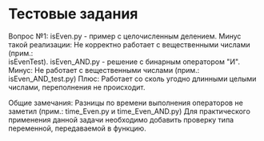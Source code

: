 # Тестовые задания
Вопрос №1:
  isEven.py - пример с целочисленным делением.
    Минус такой реализации: Не корректно работает с вещественными числами (прим.:   
     isEvenTest).
  isEven_AND.py - решение с бинарным оператором "И".
    Минус: Не работает с вещественными числами (прим.: isEven_AND_test.py)
    Плюс: Работает со сколь угодно длинными целыми числами, переполнения не происходит.

Общие замечания: 
    Разницы по времени выполнения операторов не заметил (прим.: time_Even.py и 
     time_Even_AND.py)
    Для практического применения данной задачи необходимо добавить проверку типа 
     переменной, передаваемой в функцию.
